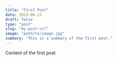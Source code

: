 ```yaml
---
title: "First Post"
date: 2023-06-22
draft: false
type: "post"
slug: "my-post-url"
image: "path/to/image.jpg"
summary: "This is a summary of the first post."
---
```


Content of the first post.
